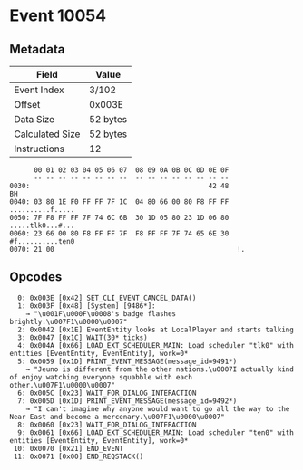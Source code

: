 # Event 10054

## Metadata

| Field           | Value    |
|-----------------|----------|
| Event Index     | 3/102    |
| Offset          | 0x003E   |
| Data Size       | 52 bytes |
| Calculated Size | 52 bytes |
| Instructions    | 12       |

```
      00 01 02 03 04 05 06 07  08 09 0A 0B 0C 0D 0E 0F
      -- -- -- -- -- -- -- --  -- -- -- -- -- -- -- --
0030:                                            42 48                BH
0040: 03 80 1E F0 FF FF 7F 1C  04 80 66 00 80 F8 FF FF  ..........f.....
0050: 7F F8 FF FF 7F 74 6C 6B  30 1D 05 80 23 1D 06 80  .....tlk0...#...
0060: 23 66 00 80 F8 FF FF 7F  F8 FF FF 7F 74 65 6E 30  #f..........ten0
0070: 21 00                                             !.              
```

## Opcodes

```
  0: 0x003E [0x42] SET_CLI_EVENT_CANCEL_DATA()
  1: 0x003F [0x48] [System] [9486*]:
    → "\u001F\u000F\u0008's badge flashes brightly.\u007F1\u0000\u0007"
  2: 0x0042 [0x1E] EventEntity looks at LocalPlayer and starts talking
  3: 0x0047 [0x1C] WAIT(30* ticks)
  4: 0x004A [0x66] LOAD_EXT_SCHEDULER_MAIN: Load scheduler "tlk0" with entities [EventEntity, EventEntity], work=0*
  5: 0x0059 [0x1D] PRINT_EVENT_MESSAGE(message_id=9491*)
    → "Jeuno is different from the other nations.\u0007I actually kind of enjoy watching everyone squabble with each other.\u007F1\u0000\u0007"
  6: 0x005C [0x23] WAIT_FOR_DIALOG_INTERACTION
  7: 0x005D [0x1D] PRINT_EVENT_MESSAGE(message_id=9492*)
    → "I can't imagine why anyone would want to go all the way to the Near East and become a mercenary.\u007F1\u0000\u0007"
  8: 0x0060 [0x23] WAIT_FOR_DIALOG_INTERACTION
  9: 0x0061 [0x66] LOAD_EXT_SCHEDULER_MAIN: Load scheduler "ten0" with entities [EventEntity, EventEntity], work=0*
 10: 0x0070 [0x21] END_EVENT
 11: 0x0071 [0x00] END_REQSTACK()
```
